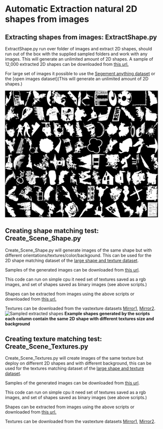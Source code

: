 # Automatic Extraction natural 2D shapes from images 

## Extracting shapes from images: ExtractShape.py

ExtractShape.py run over folder of images and extract 2D shapes, should run out of the box with the supplied sampled folders and work with any images.
This will generate an unlimited amount of 2D shapes. 
A sample of 12,000 extracted 2D shapes can be downloaded from [this url.](https://drive.google.com/file/d/1Mb6aYvcwqRGdydCY7AFdvs1zwR8JpOwQ/view?usp=drive_link)  

For large set of images it possible to use the [Segement anything dataset](https://segment-anything.com/dataset/index.html) or the [open images  dataset](This will generate an unlimited amount of 2D shapes.) 

![Sampled extracted shapes](shapes.jpg)

## Creating shape matching test: Create_Scene_Shape.py

Create_Scene_Shape.py will generate images of the same shape but with different orientations/textures/color/backgound. 
This can be used for the 2D shape matching dataset of the [large shape and texture dataset](https://arxiv.org/pdf/2503.23062).

Samples of the generated images can be downloaded from [this url](https://icedrive.net/s/tDNwSabRZfAbx8yiXxb15xag529v).

This code can run on simple cpu it need set of textures saved as a rgb images, and set of shapes saved as binary images (see above scripts.)

Shapes can be extracted from images using the above scripts or downloaded from [this url.]([https://icedrive.net/s/gTbNa4BaCRGAijRBvW4AVihZ8y8h])  


Textures can be downloaded from the vastexture datasets [Mirror1](https://sites.google.com/view/infinitexture/home),  [Mirror2](https://zenodo.org/records/12629301).
![Sampled extracted shapes](Example_2D_shapes.jpg)
**Example shapes generated by the scripts each column contain the same 2D shape with different textures size and background**



## Creating texture matching test: Create_Scene_Textures.py

Create_Scene_Textures.py will create images of the same texture but deploy on different 2D shapes and with different background, this can be used for the textures matching dataset of the [large shape and texture dataset](https://arxiv.org/pdf/2503.23062). 


Samples of the generated images can be downloaded from [this url](https://icedrive.net/s/tDNwSabRZfAbx8yiXxb15xag529v).

This code can run on simple cpu it need set of textures saved as a rgb images, and set of shapes saved as binary images (see above scripts.)

Shapes can be extracted from images using the above scripts or downloaded from [this url.](https://drive.google.com/file/d/1Mb6aYvcwqRGdydCY7AFdvs1zwR8JpOwQ/view?usp=drive_link)  

Textures can be downloaded from the vastexture datasets [Mirror1](https://sites.google.com/view/infinitexture/home),  [Mirror2](https://zenodo.org/records/12629301).
